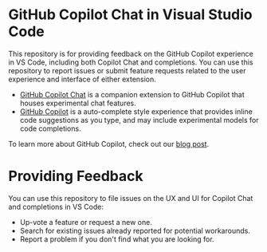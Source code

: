 # GitHub Copilot Chat in Visual Studio Code

This repository is for providing feedback on the GitHub Copilot experience in VS Code, including both Copilot Chat and completions. You can use this repository to report issues or submit feature requests related to the user experience and interface of either extension.

- [GitHub Copilot Chat](https://marketplace.visualstudio.com/items?itemName=GitHub.copilot-chat) is a companion extension to GitHub Copilot that houses experimental chat features.
- [GitHub Copilot](https://marketplace.visualstudio.com/items?itemName=GitHub.copilot) is a auto-complete style experience that provides inline code suggestions as you type, and may include experimental models for code completions.

To learn more about GitHub Copilot, check out our [blog post](https://code.visualstudio.com/blogs/2023/03/30/vscode-copilot).

# Providing Feedback

You can use this repository to file issues on the UX and UI for Copilot Chat and completions in VS Code:

* Up-vote a feature or request a new one.
* Search for existing issues already reported for potential workarounds.
* Report a problem if you don't find what you are looking for.
